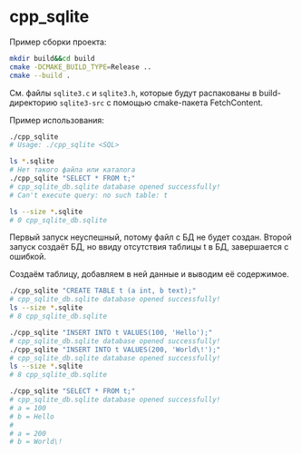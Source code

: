 # cpp_sqlite

Пример сборки проекта:
```bash
mkdir build&&cd build
cmake -DCMAKE_BUILD_TYPE=Release ..
cmake --build .
```

См. файлы `sqlite3.c` и `sqlite3.h`, которые будут распакованы в build-директорию `sqlite3-src` с помощью cmake-пакета FetchContent.

Пример использования:

```bash
./cpp_sqlite
# Usage: ./cpp_sqlite <SQL>

ls *.sqlite
# Нет такого файла или каталога
./cpp_sqlite "SELECT * FROM t;"
# cpp_sqlite_db.sqlite database opened successfully!
# Can't execute query: no such table: t

ls --size *.sqlite
# 0 cpp_sqlite_db.sqlite
```
Первый запуск неуспешный, потому файл с БД не будет создан. Второй запуск создаёт БД, но ввиду отсутствия таблицы t в БД, завершается с ошибкой.

Создаём таблицу, добавляем в ней данные и выводим её содержимое.

```bash
./cpp_sqlite "CREATE TABLE t (a int, b text);"
# cpp_sqlite_db.sqlite database opened successfully!
ls --size *.sqlite
# 8 cpp_sqlite_db.sqlite

./cpp_sqlite "INSERT INTO t VALUES(100, 'Hello');"
# cpp_sqlite_db.sqlite database opened successfully!
./cpp_sqlite "INSERT INTO t VALUES(200, 'World\!');"
# cpp_sqlite_db.sqlite database opened successfully!
ls --size *.sqlite
# 8 cpp_sqlite_db.sqlite

./cpp_sqlite "SELECT * FROM t;"
# cpp_sqlite_db.sqlite database opened successfully!
# a = 100
# b = Hello
#
# a = 200
# b = World\!
```
